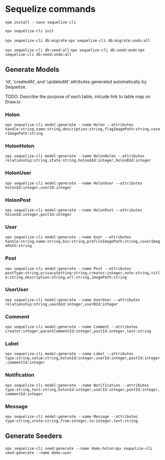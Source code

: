 # Sequelize commands

`npm install --save sequelize-cli`

`npx sequelize-cli init`

`npx sequelize-cli db:migrate`
`npx sequelize-cli db:migrate:undo:all`

`npx sequelize-cli db:seed:all` 
`npx sequelize-cli db:seed:undo` 
`npx sequelize-cli db:seed:undo:all`

## Generate Models
‘id’, ‘createdAt’, and ‘updatedAt’ attributes generated automatically by Sequelize.

TODO: Describe the purpose of each table, inlcude link to table map on Draw.io

### Holon
`npx sequelize-cli model:generate --name Holon --attributes handle:string,name:string,description:string,flagImagePath:string,coverImagePath:string`

### HolonHolon
`npx sequelize-cli model:generate --name HolonHolon --attributes relationship:string,state:string,holonAId:integer,holonBId:integer`

### HolonUser
`npx sequelize-cli model:generate --name HolonUser --attributes holonId:integer,userId:integer`

### HolonPost
`npx sequelize-cli model:generate --name HolonPost --attributes holonId:integer,postId:integer`

### User
`npx sequelize-cli model:generate --name User --attributes handle:string,name:string,bio:string,profileImagePath:string,coverImagePath:string`

### Post
`npx sequelize-cli model:generate --name Post --attributes postType:string,privacySetting:string,creator:integer,note:string,title:string,description:string,url:string,imagePath:string`

### UserUser
`npx sequelize-cli model:generate --name UserUser --attributes relationship:string,userAId:integer,userBId:integer`

### Comment
`npx sequelize-cli model:generate --name Comment --attributes creator:integer,parentCommentId:integer,postId:integer,text:string`

### Label
`npx sequelize-cli model:generate --name Label --attributes type:string,value:string,holonId:integer,userId:integer,postId:integer,commentId:integer`

### Notification
`npx sequelize-cli model:generate --name Notification --attributes type:string,text:string,holonId:integer,userId:integer,postId:integer,commentId:integer`

### Message
`npx sequelize-cli model:generate --name Message --attributes type:string,state:string,from:integer,to:integer,text:string`

## Generate Seeders
`npx sequelize-cli seed:generate --name demo-holon`
`npx sequelize-cli seed:generate --name demo-user`
